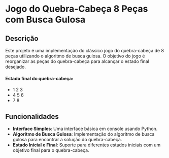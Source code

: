 # Jogo do Quebra-Cabeça 8 Peças com Busca Gulosa

## Descrição

Este projeto é uma implementação do clássico jogo do quebra-cabeça de 8 peças utilizando o algoritmo de busca gulosa. O objetivo do jogo é reorganizar as peças do quebra-cabeça para alcançar o estado final desejado.

#### Estado final do quebra-cabeça:
  - 1 2 3
  - 4 5 6
  - 7 8

## Funcionalidades

- **Interface Simples**: Uma interface básica em console usando Python.
- **Algoritmo de Busca Gulosa**: Implementação do algoritmo de busca gulosa para encontrar a solução do quebra-cabeça.
- **Estado Inicial e Final**: Suporte para diferentes estados iniciais com um objetivo final para o quebra-cabeça.

